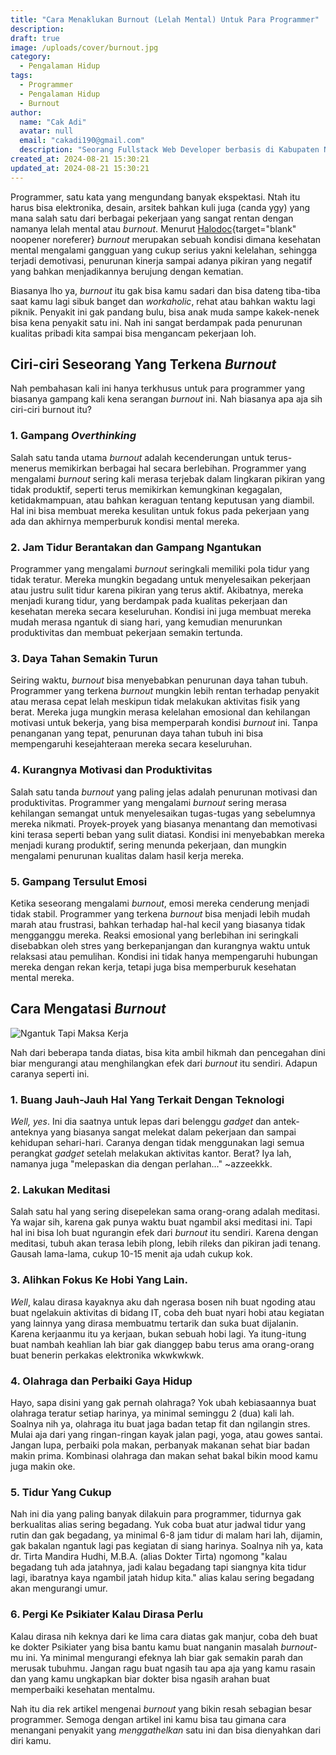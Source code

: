 ```yaml
---
title: "Cara Menaklukan Burnout (Lelah Mental) Untuk Para Programmer"
description:
draft: true
image: /uploads/cover/burnout.jpg
category:
  - Pengalaman Hidup
tags:
  - Programmer
  - Pengalaman Hidup
  - Burnout
author:
  name: "Cak Adi"
  avatar: null
  email: "cakadi190@gmail.com"
  description: "Seorang Fullstack Web Developer berbasis di Kabupaten Ngawi, dengan passion mendalam dalam desain dan teknologi. Kini, ia juga tengah mengeksplorasi ketertarikannya yang baru terhadap geografi, memperluas cakrawalanya dalam dunia yang penuh inspirasi dan inovasi."
created_at: 2024-08-21 15:30:21
updated_at: 2024-08-21 15:30:21
---
```


Programmer, satu kata yang mengundang banyak ekspektasi. Ntah itu harus bisa elektronika, desain, arsitek bahkan kuli juga (canda ygy) yang mana salah satu dari berbagai pekerjaan yang sangat rentan dengan namanya lelah mental atau _burnout_. Menurut [Halodoc](https://www.halodoc.com/artikel/ini-5-ciri-ciri-burnout-dan-cara-sederhana-mengatasinya){target="blank" noopener noreferer} _burnout_ merupakan sebuah kondisi dimana kesehatan mental mengalami gangguan yang cukup serius yakni kelelahan, sehingga terjadi demotivasi, penurunan kinerja sampai adanya pikiran yang negatif yang bahkan menjadikannya berujung dengan kematian.

Biasanya lho ya, _burnout_ itu gak bisa kamu sadari dan bisa dateng tiba-tiba saat kamu lagi sibuk banget dan _workaholic_, rehat atau bahkan waktu lagi piknik. Penyakit ini gak pandang bulu, bisa anak muda sampe kakek-nenek bisa kena penyakit satu ini. Nah ini sangat berdampak pada penurunan kualitas pribadi kita sampai bisa mengancam pekerjaan loh.

## Ciri-ciri Seseorang Yang Terkena _Burnout_

Nah pembahasan kali ini hanya terkhusus untuk para programmer yang biasanya gampang kali kena serangan _burnout_ ini. Nah biasanya apa aja sih ciri-ciri burnout itu?

### 1. Gampang _Overthinking_

Salah satu tanda utama _burnout_ adalah kecenderungan untuk terus-menerus memikirkan berbagai hal secara berlebihan. Programmer yang mengalami _burnout_ sering kali merasa terjebak dalam lingkaran pikiran yang tidak produktif, seperti terus memikirkan kemungkinan kegagalan, ketidakmampuan, atau bahkan keraguan tentang keputusan yang diambil. Hal ini bisa membuat mereka kesulitan untuk fokus pada pekerjaan yang ada dan akhirnya memperburuk kondisi mental mereka.

### 2. Jam Tidur Berantakan dan Gampang Ngantukan

Programmer yang mengalami _burnout_ seringkali memiliki pola tidur yang tidak teratur. Mereka mungkin begadang untuk menyelesaikan pekerjaan atau justru sulit tidur karena pikiran yang terus aktif. Akibatnya, mereka menjadi kurang tidur, yang berdampak pada kualitas pekerjaan dan kesehatan mereka secara keseluruhan. Kondisi ini juga membuat mereka mudah merasa ngantuk di siang hari, yang kemudian menurunkan produktivitas dan membuat pekerjaan semakin tertunda.

### 3. Daya Tahan Semakin Turun

Seiring waktu, _burnout_ bisa menyebabkan penurunan daya tahan tubuh. Programmer yang terkena _burnout_ mungkin lebih rentan terhadap penyakit atau merasa cepat lelah meskipun tidak melakukan aktivitas fisik yang berat. Mereka juga mungkin merasa kelelahan emosional dan kehilangan motivasi untuk bekerja, yang bisa memperparah kondisi _burnout_ ini. Tanpa penanganan yang tepat, penurunan daya tahan tubuh ini bisa mempengaruhi kesejahteraan mereka secara keseluruhan.

### 4. Kurangnya Motivasi dan Produktivitas

Salah satu tanda _burnout_ yang paling jelas adalah penurunan motivasi dan produktivitas. Programmer yang mengalami _burnout_ sering merasa kehilangan semangat untuk menyelesaikan tugas-tugas yang sebelumnya mereka nikmati. Proyek-proyek yang biasanya menantang dan memotivasi kini terasa seperti beban yang sulit diatasi. Kondisi ini menyebabkan mereka menjadi kurang produktif, sering menunda pekerjaan, dan mungkin mengalami penurunan kualitas dalam hasil kerja mereka.

### 5. Gampang Tersulut Emosi

Ketika seseorang mengalami _burnout_, emosi mereka cenderung menjadi tidak stabil. Programmer yang terkena _burnout_ bisa menjadi lebih mudah marah atau frustrasi, bahkan terhadap hal-hal kecil yang biasanya tidak mengganggu mereka. Reaksi emosional yang berlebihan ini seringkali disebabkan oleh stres yang berkepanjangan dan kurangnya waktu untuk relaksasi atau pemulihan. Kondisi ini tidak hanya mempengaruhi hubungan mereka dengan rekan kerja, tetapi juga bisa memperburuk kesehatan mental mereka.

## Cara Mengatasi _Burnout_

![Ngantuk Tapi Maksa Kerja](/uploads/content/burnout-programmer/ngantuk-dan-overtime.webp)

Nah dari beberapa tanda diatas, bisa kita ambil hikmah dan pencegahan dini biar mengurangi atau menghilangkan efek dari _burnout_ itu sendiri. Adapun caranya seperti ini.

### 1. Buang Jauh-Jauh Hal Yang Terkait Dengan Teknologi

_Well, yes_. Ini dia saatnya untuk lepas dari belenggu _gadget_ dan antek-anteknya yang biasanya sangat melekat dalam pekerjaan dan sampai kehidupan sehari-hari. Caranya dengan tidak menggunakan lagi semua perangkat _gadget_ setelah melakukan aktivitas kantor. Berat? Iya lah, namanya juga "melepaskan dia dengan perlahan..." ~azzeekkk.

### 2. Lakukan Meditasi

Salah satu hal yang sering disepelekan sama orang-orang adalah meditasi. Ya wajar sih, karena gak punya waktu buat ngambil aksi meditasi ini. Tapi hal ini bisa loh buat ngurangin efek dari _burnout_ itu sendiri. Karena dengan meditasi, tubuh akan terasa lebih plong, lebih rileks dan pikiran jadi tenang. Gausah lama-lama, cukup 10-15 menit aja udah cukup kok.

### 3. Alihkan Fokus Ke Hobi Yang Lain.

_Well_, kalau dirasa kayaknya aku dah ngerasa bosen nih buat ngoding atau buat ngelakuin aktivitas di bidang IT, coba deh buat nyari hobi atau kegiatan yang lainnya yang dirasa membuatmu tertarik dan suka buat dijalanin. Karena kerjaanmu itu ya kerjaan, bukan sebuah hobi lagi. Ya itung-itung buat nambah keahlian lah biar gak dianggep babu terus ama orang-orang buat benerin perkakas elektronika wkwkwkwk.

### 4. Olahraga dan Perbaiki Gaya Hidup

Hayo, sapa disini yang gak pernah olahraga? Yok ubah kebiasaannya buat olahraga teratur setiap harinya, ya minimal seminggu 2 (dua) kali lah. Soalnya nih ya, olahraga itu buat jaga badan tetap fit dan ngilangin stres. Mulai aja dari yang ringan-ringan kayak jalan pagi, yoga, atau gowes santai. Jangan lupa, perbaiki pola makan, perbanyak makanan sehat biar badan makin prima. Kombinasi olahraga dan makan sehat bakal bikin mood kamu juga makin oke.

### 5. Tidur Yang Cukup

Nah ini dia yang paling banyak dilakuin para programmer, tidurnya gak berkualitas alias sering begadang. Yuk coba buat atur jadwal tidur yang rutin dan gak begadang, ya minimal 6-8 jam tidur di malam hari lah, dijamin, gak bakalan ngantuk lagi pas kegiatan di siang harinya. Soalnya nih ya, kata dr. Tirta Mandira Hudhi, M.B.A. (alias Dokter Tirta) ngomong "kalau begadang tuh ada jatahnya, jadi kalau begadang tapi siangnya kita tidur lagi, ibaratnya kaya ngambil jatah hidup kita." alias kalau sering begadang akan mengurangi umur.

### 6. Pergi Ke Psikiater Kalau Dirasa Perlu

Kalau dirasa nih keknya dari ke lima cara diatas gak manjur, coba deh buat ke dokter Psikiater yang bisa bantu kamu buat nanganin masalah _burnout_-mu ini. Ya minimal mengurangi efeknya lah biar gak semakin parah dan merusak tubuhmu. Jangan ragu buat ngasih tau apa aja yang kamu rasain dan yang kamu ungkapkan biar dokter bisa ngasih arahan buat memperbaiki kesehatan mentalmu.

Nah itu dia rek artikel mengenai _burnout_ yang bikin resah sebagian besar programmer. Semoga dengan artikel ini kamu bisa tau gimana cara menangani penyakit yang _menggathelkan_ satu ini dan bisa dienyahkan dari diri kamu.
